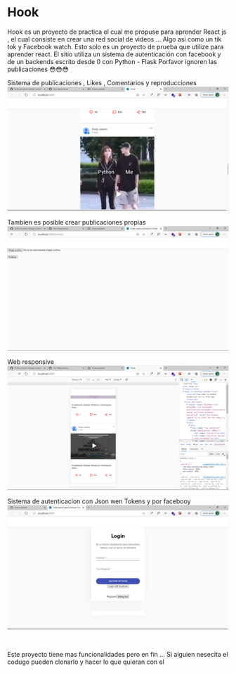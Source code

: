 # Hook
Hook es un proyecto de practica el cual me propuse para aprender React js , el cual consiste en crear una red social de videos ... Algo asi como un tik tok y Facebook watch. Esto solo es un proyecto de prueba que utilize para aprender react. El sitio utiliza un sistema de autenticación con facebook y de un backends escrito desde 0 con Python - Flask
Porfavor ignoren las publicaciones 😳😳😳


Sistema de publicaciones , Likes , Comentarios y reproducciones
![alt text](https://github.com/SirRiuz/Hook/blob/master/img/scream_1.png)

Tambien es posible crear publicaciones propias
![alt text](https://github.com/SirRiuz/Hook/blob/master/img/scream_2.png)

Web responsive
![alt text](https://github.com/SirRiuz/Hook/blob/master/img/scream_3.png)

Sistema de autenticacion con Json wen Tokens y por facebooy
![alt text](https://github.com/SirRiuz/Hook/blob/master/img/scream_4.png)


<br/>

Este proyecto tiene mas funcionalidades pero en fin ...
Si alguien nesecita el codugo pueden clonarlo y hacer lo que quieran con el


